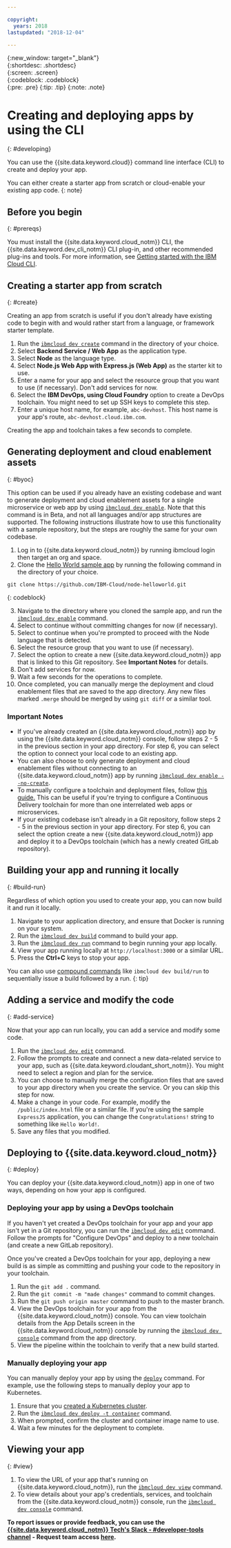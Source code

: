 ```yaml
---

copyright:
  years: 2018
lastupdated: "2018-12-04"

---
```


{:new_window: target="_blank"}  
{:shortdesc: .shortdesc}  
{:screen: .screen}  
{:codeblock: .codeblock}  
{:pre: .pre}
{:tip: .tip}
{:note: .note}

# Creating and deploying apps by using the CLI
{: #developing}

You can use the {{site.data.keyword.cloud}} command line interface (CLI) to create and deploy your app. 

You can either create a starter app from scratch or cloud-enable your existing app code. 
{: note}

## Before you begin
{: #prereqs}

You must install the {{site.data.keyword.cloud_notm}} CLI, the {{site.data.keyword.dev_cli_notm}} CLI plug-in, and other recommended plug-ins and tools. For more information, see [Getting started with the IBM Cloud CLI](/docs/cli/index.html). 

## Creating a starter app from scratch
{: #create}

Creating an app from scratch is useful if you don't already have existing code to begin with and would rather start from a language, or framework starter template.

1. Run the [`ibmcloud dev create`](/docs/cli/idt/commands.html#create) command in the directory of your choice.
2. Select **Backend Service / Web App** as the application type.
3. Select **Node** as the language type.
4. Select **Node.js Web App with Express.js (Web App)** as the starter kit to use.
5. Enter a name for your app and select the resource group that you want to use (if necessary). Don't add services for now.
6. Select the **IBM DevOps, using Cloud Foundry** option to create a DevOps toolchain. You might need to set up SSH keys to complete this step.
7. Enter a unique host name, for example, `abc-devhost`. This host name is your app's route, `abc-devhost.cloud.ibm.com`.

Creating the app and toolchain takes a few seconds to complete.

## Generating deployment and cloud enablement assets
{: #byoc}

This option can be used if you already have an existing codebase and want to generate deployment and cloud enablement assets for a single microservice or web app by using [`ibmcloud dev enable`](/docs/cli/idt/commands.html#enable). Note that this command is in Beta, and not all languages and/or app structures are supported. The following instructions illustrate how to use this functionality with a sample repository, but the steps are roughly the same for your own codebase.

1. Log in to {{site.data.keyword.cloud_notm}} by running ibmcloud login then target an org and space.
2. Clone the [Hello World sample app](https://github.com/IBM-Cloud/node-helloworld) by running the following command in the directory of your choice.

  ```
  git clone https://github.com/IBM-Cloud/node-helloworld.git
  ```
  {: codeblock}

3. Navigate to the directory where you cloned the sample app, and run the [`ibmcloud dev enable`](/docs/cli/idt/commands.html#enable) command.
4. Select to continue without committing changes for now (if necessary).
5. Select to continue when you're prompted to proceed with the Node language that is detected.
6. Select the resource group that you want to use (if necessary). 
7. Select the option to create a new {{site.data.keyword.cloud_notm}} app that is linked to this Git repository. See **Important Notes** for details.
8. Don't add services for now.
9. Wait a few seconds for the operations to complete. 
10. Once completed, you can manually merge the deployment and cloud enablement files that are saved to the app directory. Any new files marked `.merge` should be merged by using `git diff` or a similar tool.

### Important Notes
 - If you've already created an {{site.data.keyword.cloud_notm}} app by using the {{site.data.keyword.cloud_notm}} console, follow steps 2 - 5 in the previous section in your app directory. For step 6, you can select the option to connect your local code to an existing app.
 - You can also choose to only generate deployment and cloud enablement files without connecting to an {{site.data.keyword.cloud_notm}} app by running [`ibmcloud dev enable --no-create`](/docs/cli/idt/commands.html#enable).
 - To manually configure a toolchain and deployment files, follow [this guide.](/docs/apps/tutorials/tutorial_byoc_kube.html#tutorial) This can be useful if you're trying to configure a Continuous Delivery toolchain for more than one interrelated web apps or microservices.
 - If your existing codebase isn't already in a Git repository, follow steps 2 - 5 in the previous section in your app directory. For step 6, you can select the option create a new {{site.data.keyword.cloud_notm}} app and deploy it to a DevOps toolchain (which has a newly created GitLab repository).

## Building your app and running it locally
{: #build-run}

Regardless of which option you used to create your app, you can now build it and run it locally.

1. Navigate to your application directory, and ensure that Docker is running on your system.
2. Run the [`ibmcloud dev build`](/docs/cli/idt/commands.html#build) command to build your app.
3. Run the [`ibmcloud dev run`](/docs/cli/idt/commands.html#run) command to begin running your app locally.
4. View your app running locally at `http://localhost:3000` or a similar URL.
5. Press the **Ctrl+C** keys to stop your app.

You can also use [compound commands](/docs/cli/idt/commands.html#compound) like `ibmcloud dev build/run` to sequentially issue a build followed by a run.
{: tip}

## Adding a service and modify the code
{: #add-service}

Now that your app can run locally, you can add a service and modify some code. 

1. Run the [`ibmcloud dev edit`](/docs/cli/idt/commands.html#edit) command.
2. Follow the prompts to create and connect a new data-related service to your app, such as {{site.data.keyword.cloudant_short_notm}}. You might need to select a region and plan for the service.
3. You can choose to manually merge the configuration files that are saved to your app directory when you create the service. Or you can skip this step for now.
4. Make a change in your code. For example, modify the `/public/index.html` file or a similar file. If you're using the sample `ExpressJS` application, you can change the `Congratulations!` string to something like `Hello World!`.
5. Save any files that you modified.

## Deploying to {{site.data.keyword.cloud_notm}}
{: #deploy}

You can deploy your {{site.data.keyword.cloud_notm}} app in one of two ways, depending on how your app is configured. 

### Deploying your app by using a DevOps toolchain
If you haven't yet created a DevOps toolchain for your app and your app isn't yet in a Git repository, you can run the [`ibmcloud dev edit`](/docs/cli/idt/commands.html#edit) command. Follow the prompts for "Configure DevOps" and deploy to a new toolchain (and create a new GitLab repository).

Once you've created a DevOps toolchain for your app, deploying a new build is as simple as committing and pushing your code to the repository in your toolchain. 

1. Run the `git add .` command.
2. Run the `git commit -m "made changes"` command to commit changes.
3. Run the `git push origin master` command to push to the master branch.
4. View the DevOps toolchain for your app from the {{site.data.keyword.cloud_notm}} console. You can view toolchain details from the App Details screen in the {{site.data.keyword.cloud_notm}} console by running the [`ibmcloud dev console`](/docs/cli/idt/commands.html#console) command from the app directory.
5. View the pipeline within the toolchain to verify that a new build started.

### Manually deploying your app

You can manually deploy your app by using the [`deploy`](/docs/cli/idt/commands.html#deploy) command. For example, use the following steps to manually deploy your app to Kubernetes.

1. Ensure that you [created a Kubernetes cluster](https://{DomainName}/containers-kubernetes/overview).
2. Run the [`ibmcloud dev deploy -t container`](/docs/cli/idt/commands.html#deploy) command.
3. When prompted, confirm the cluster and container image name to use.
4. Wait a few minutes for the deployment to complete.

## Viewing your app
{: #view}

1. To view the URL of your app that's running on {{site.data.keyword.cloud_notm}}, run the [`ibmcloud dev view`](/docs/cli/idt/commands.html#view) command.
2. To view details about your app's credentials, services, and toolchain from the {{site.data.keyword.cloud_notm}} console, run the [`ibmcloud dev console`](/docs/cli/idt/commands.html#console) command. 

**To report issues or provide feedback, you can use the [{{site.data.keyword.cloud_notm}} Tech's Slack - #developer-tools channel](https://ibm-cloud-tech.slack.com) - Request team access [here](https://slack-invite-ibm-cloud-tech.mybluemix.net/).**
